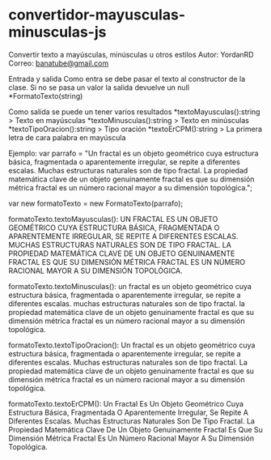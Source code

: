 # convertidor-mayusculas-minusculas-js
Convertir texto a mayúsculas, minúsculas u otros estilos
Autor: YordanRD
Correo: banatube@gmail.com

Entrada y salida
Como entra se debe pasar el texto al constructor de la clase. Si no se pasa un valor
la salida devuelve un null
*FormatoTexto(string)

Como salida se puede un tener varios resultados
*textoMayusculas():string > Texto en mayúsculas
*textoMinusculas():string > Texto en minúsculas
*textoTipoOracion():string > Tipo oración
*textoErCPM():string > La primera letra de cara palabra en mayúscula


Ejemplo:
var parrafo = "Un fractal es un objeto geométrico cuya estructura básica, fragmentada o aparentemente irregular, se repite a diferentes escalas. Muchas estructuras naturales son de tipo fractal. La propiedad matemática clave de un objeto genuinamente fractal es que su dimensión métrica fractal es un número racional mayor a su dimensión topológica.";

var new formatoTexto = new FormatoTexto(parrafo);

formatoTexto.textoMayusculas():
UN FRACTAL ES UN OBJETO GEOMÉTRICO CUYA ESTRUCTURA BÁSICA, FRAGMENTADA O APARENTEMENTE IRREGULAR, SE REPITE A DIFERENTES ESCALAS. MUCHAS ESTRUCTURAS NATURALES SON DE TIPO FRACTAL. LA PROPIEDAD MATEMÁTICA CLAVE DE UN OBJETO GENUINAMENTE FRACTAL ES QUE SU DIMENSIÓN MÉTRICA FRACTAL ES UN NÚMERO RACIONAL MAYOR A SU DIMENSIÓN TOPOLÓGICA.

formatoTexto.textoMinusculas():
un fractal es un objeto geométrico cuya estructura básica, fragmentada o aparentemente irregular, se repite a diferentes escalas. muchas estructuras naturales son de tipo fractal. la propiedad matemática clave de un objeto genuinamente fractal es que su dimensión métrica fractal es un número racional mayor a su dimensión topológica.

formatoTexto.textoTipoOracion():
Un fractal es un objeto geométrico cuya estructura básica, fragmentada o aparentemente irregular, se repite a diferentes escalas. Muchas estructuras naturales son de tipo fractal. La propiedad matemática clave de un objeto genuinamente fractal es que su dimensión métrica fractal es un número racional mayor a su dimensión topológica.

formatoTexto.textoErCPM():
Un Fractal Es Un Objeto Geométrico Cuya Estructura Básica, Fragmentada O Aparentemente Irregular, Se Repite A Diferentes Escalas. Muchas Estructuras Naturales Son De Tipo Fractal. La Propiedad Matemática Clave De Un Objeto Genuinamente Fractal Es Que Su Dimensión Métrica Fractal Es Un Número Racional Mayor A Su Dimensión Topológica.
